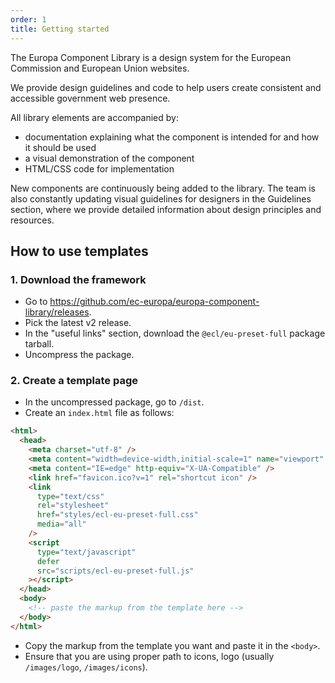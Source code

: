```yaml
---
order: 1
title: Getting started
---
```


The Europa Component Library is a design system for the European Commission and European Union websites.

We provide design guidelines and code to help users create consistent and accessible government web presence.

All library elements are accompanied by:

- documentation explaining what the component is intended for and how it should be used
- a visual demonstration of the component
- HTML/CSS code for implementation

New components are continuously being added to the library. The team is also constantly updating visual guidelines for designers in the Guidelines section, where we provide detailed information about design principles and resources.

## How to use templates

### 1. Download the framework

- Go to https://github.com/ec-europa/europa-component-library/releases.
- Pick the latest v2 release.
- In the "useful links" section, download the `@ecl/eu-preset-full` package tarball.
- Uncompress the package.

### 2. Create a template page

- In the uncompressed package, go to `/dist`.
- Create an `index.html` file as follows:

```html
<html>
  <head>
    <meta charset="utf-8" />
    <meta content="width=device-width,initial-scale=1" name="viewport" />
    <meta content="IE=edge" http-equiv="X-UA-Compatible" />
    <link href="favicon.ico?v=1" rel="shortcut icon" />
    <link
      type="text/css"
      rel="stylesheet"
      href="styles/ecl-eu-preset-full.css"
      media="all"
    />
    <script
      type="text/javascript"
      defer
      src="scripts/ecl-eu-preset-full.js"
    ></script>
  </head>
  <body>
    <!-- paste the markup from the template here -->
  </body>
</html>
```

- Copy the markup from the template you want and paste it in the `<body>`.
- Ensure that you are using proper path to icons, logo (usually `/images/logo`, `/images/icons`).
